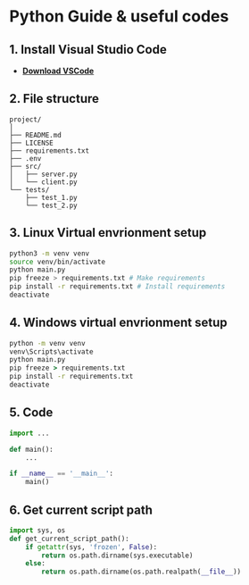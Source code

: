 # Python Guide & useful codes

## 1. Install Visual Studio Code
- **[Download VSCode](https://code.visualstudio.com/Download)**

## 2. File structure
    project/
    │
    ├── README.md
    ├── LICENSE
    ├── requirements.txt
    ├── .env
    ├── src/
    │   ├── server.py
    │   └── client.py
    └── tests/
        ├── test_1.py
        └── test_2.py
## 3. Linux Virtual envrionment setup
```sh
python3 -m venv venv
source venv/bin/activate
python main.py
pip freeze > requirements.txt # Make requirements
pip install -r requirements.txt # Install requirements
deactivate
```

## 4. Windows virtual envrionment setup
```bat
python -m venv venv
venv\Scripts\activate
python main.py
pip freeze > requirements.txt
pip install -r requirements.txt
deactivate
```

## 5. Code
```py
import ...

def main():
    ...

if __name__ == '__main__':
    main()
```

## 6. Get current script path
```py
import sys, os
def get_current_script_path():
    if getattr(sys, 'frozen', False):
        return os.path.dirname(sys.executable)
    else:
        return os.path.dirname(os.path.realpath(__file__))
```
